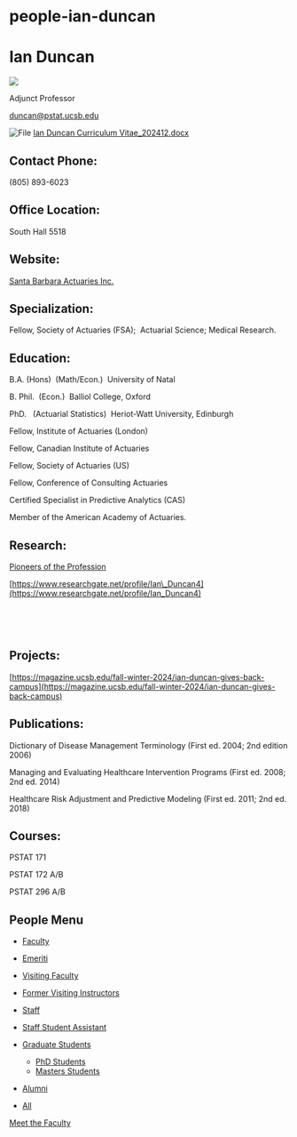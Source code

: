 # people-ian-duncan

# Ian Duncan

![](https://www.pstat.ucsb.edu/sites/default/files/styles/people_node/public/people/photo/2013_Duncan_Ian.jpg?itok=CGDQVnK6)

Adjunct Professor

[duncan@pstat.ucsb.edu](mailto:duncan@pstat.ucsb.edu)

![File](/modules/file/icons/x-office-document.png "application/vnd.openxmlformats-officedocument.wordprocessingml.document") [Ian Duncan Curriculum Vitae\_202412.docx](https://www.pstat.ucsb.edu/sites/default/files/people/cv/Ian%20Duncan%20Curriculum%20Vitae_202412.docx)

## Contact Phone:

(805) 893-6023

## Office Location:

South Hall 5518

## Website:

[Santa Barbara Actuaries Inc.](http://www.sbactuaries.com)

## Specialization:

Fellow, Society of Actuaries (FSA);  Actuarial Science; Medical Research. 

## Education:

B.A. (Hons)  (Math/Econ.)  University of Natal

B. Phil.  (Econ.)  Balliol College, Oxford

PhD.   (Actuarial Statistics)  Heriot-Watt University, Edinburgh

Fellow, Institute of Actuaries (London)

Fellow, Canadian Institute of Actuaries

Fellow, Society of Actuaries (US)

Fellow, Conference of Consulting Actuaries

Certified Specialist in Predictive Analytics (CAS)

Member of the American Academy of Actuaries.

## Research:

[Pioneers of the Profession](http://www.pstat.ucsb.edu/faculty%20pages/Pioneers%20of%20the%20Profession.docx)

[https://www.researchgate.net/profile/Ian\_Duncan4](https://www.researchgate.net/profile/Ian_Duncan4)

 

 

## Projects:

[https://magazine.ucsb.edu/fall-winter-2024/ian-duncan-gives-back-campus](https://magazine.ucsb.edu/fall-winter-2024/ian-duncan-gives-back-campus)

## Publications:

Dictionary of Disease Management Terminology (First ed. 2004; 2nd edition 2006)

Managing and Evaluating Healthcare Intervention Programs (First ed. 2008; 2nd ed. 2014)

Healthcare Risk Adjustment and Predictive Modeling (First ed. 2011; 2nd ed. 2018)

## Courses:

PSTAT 171

PSTAT 172 A/B

PSTAT 296 A/B

## People Menu

- [Faculty](/people/academic "Faculty")
- [Emeriti](/people/emeriti "Emeriti")
- [Visiting Faculty](/people/visiting "Visiting Faculty")
- [Former Visiting Instructors](/people/lecturer "Former Visiting Instructors")
- [Staff](/people/staff)
- [Staff Student Assistant](/people/researcher "Staff Student Assistant")
- [Graduate Students](/people/student "Graduate Students")
  
  - [PhD Students](/people/student/phd "PhD Students")
  - [Masters Students](/people/student/masters "Masters Students")
- [Alumni](/people/alumni)
- [All](/people/all)

[Meet the Faculty](/people/meet-the-faculty)